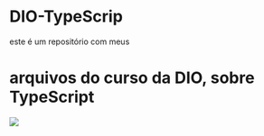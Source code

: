 # DIO-TypeScrip
este é um repositório com meus 

# arquivos do curso da DIO, sobre TypeScript

<img src="https://images.pexels.com/photos/270348/pexels-photo-270348.jpeg?cs=srgb&dl=pexels-pixabay-270348.jpg&fm=jpg"/>
